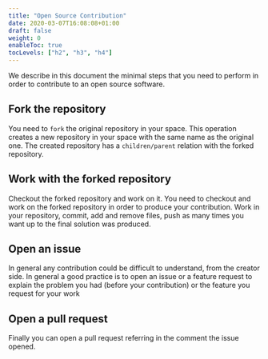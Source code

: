 ```yaml
---
title: "Open Source Contribution"
date: 2020-03-07T16:08:08+01:00
draft: false
weight: 0
enableToc: true
tocLevels: ["h2", "h3", "h4"]
---
```


We describe in this document the minimal steps that you need to perform in order 
to contribute to an open source software.

## Fork the repository

You need to `fork` the original repository in your space. 
This operation creates a new repository in your space with the same name as the original one.
The created repository has a `children/parent` relation with the forked repository.

## Work with the forked repository

Checkout the forked repository and work on it.
You need to checkout and work on the forked repository in order to produce your contribution.
Work in your repository, commit, add and remove files, push as many times you want up to the
final solution was produced.

## Open an issue

In general any contribution could be difficult to understand, from the creator side.
In general a good practice is to open an issue or a feature request to explain the problem you had 
(before your contribution) or the feature you request for your work

## Open a pull request

Finally you can open a pull request referring in the comment the issue opened.
